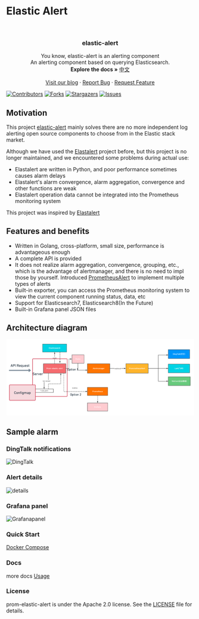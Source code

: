 # Elastic Alert

<br />
<p align="center">
<!--   <a href="https://github.com/openinsight-proj/openinsight">
    <img src="" alt="Logo" width="80" height="80">
  </a> -->

<h3 align="center">elastic-alert</h3>
  <p align="center">
    You know, elastic-alert is an alerting component
    <br />
    An alerting component based on querying Elasticsearch.
    <br />
    <strong>Explore the docs »</strong>
    <a href="https://github.com/openinsight-proj/elastic-alert/blob/main/README_ZH.md">中文</a>
    <br />
    <br />
    <a href="">Visit our blog</a>
    ·
    <a href="https://github.com/openinsight-proj/elastic-alert/issues">Report Bug</a>
    ·
    <a href="https://github.com/openinsight-proj/elastic-alert/issues">Request Feature</a>
  </p>
</p>

[![Contributors][contributors-shield]][contributors-url]
[![Forks][forks-shield]][forks-url]
[![Stargazers][stars-shield]][stars-url]
[![Issues][issues-shield]][issues-url]

## Motivation

This project [elastic-alert](https://github.com/openinsight-proj/elastic-alert) mainly solves there are no more independent log alerting open source components to choose from in the  Elastic stack market.

Although we have used the [Elastalert](https://github.com/Yelp/elastalert) project before, but this project is no longer maintained, and we encountered some problems during actual use:
- Elastalert are written in Python, and poor performance sometimes causes alarm delays
- Elastalert's alarm convergence, alarm aggregation, convergence and other functions are weak
- Elastalert operation data cannot be integrated into the Prometheus monitoring system

This project was inspired by [Elastalert](https://github.com/Yelp/elastalert)

## Features and benefits

- Written in Golang, cross-platform, small size, performance is advantageous enough
- A complete API is provided
- It does not realize alarm aggregation, convergence, grouping, etc., which is the advantage of alertmanager, and there is no need to impl those by yourself. Introduced [PrometheusAlert](https://github.com/feiyu563/PrometheusAlert) to implement multiple types of alerts
- Built-in exporter, you can access the Prometheus monitoring system to view the current component running status, data, etc
- Support for Elasticsearch7, Elasticsearch8(In the Future)
- Built-in Grafana panel JSON files

## Architecture diagram

![Architecture](docs/img/architecture.png)

## Sample alarm

### DingTalk notifications

![DingTalk](docs/img/alert.png)

### Alert details

![details](docs/img/detail.png)

### Grafana panel

![Grafanapanel](docs/img/grafana.png)

### Quick Start

[Docker Compose](./CONTRIBUTING.md)

### Docs

more docs [Usage](docs/document.md)

### License

prom-elastic-alert is under the Apache 2.0 license. See the [LICENSE](LICENSE) file for details.

[contributors-shield]: https://img.shields.io/github/contributors/openinsight-proj/elastic-alert.svg?style=for-the-badge
[contributors-url]: https://github.com/openinsight-proj/elastic-alert/graphs/contributors
[forks-shield]: https://img.shields.io/github/forks/openinsight-proj/elastic-alert.svg?style=for-the-badge
[forks-url]: https://github.com/openinsight-proj/elastic-alert/network/members
[stars-shield]: https://img.shields.io/github/stars/openinsight-proj/elastic-alert.svg?style=for-the-badge
[stars-url]: https://github.com/openinsight-proj/elastic-alert/stargazers
[issues-shield]: https://img.shields.io/github/issues/openinsight-proj/elastic-alert.svg?style=for-the-badge
[issues-url]: https://github.com/openinsight-proj/elastic-alert/issues
